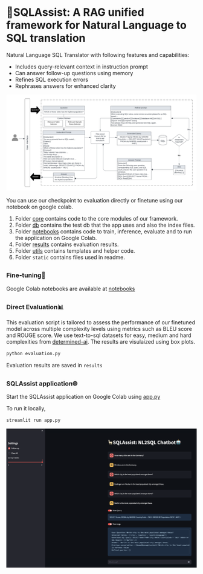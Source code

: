 # 🤖SQLAssist: A RAG unified framework for Natural Language to SQL translation
Natural Language SQL Translator with following features and capabilities:

- Includes query-relevant context in instruction prompt
- Can answer follow-up questions using memory
- Refines SQL execution errors
- Rephrases answers for enhanced clarity

![Architecture of SQLAssist for text-to-sql to natural language conversion](static/hcnlp.png)


You can use our checkpoint to evaluation directly or finetune using our notebook on google colab.

1. Folder [core](core) contains code to the core modules of our framework.
2. Folder [db](db) contains the test db that the app uses and also the index files.
3. Folder [notebooks](notebooks) contains code to train, inference, evaluate and to run the application on Google Colab.
4. Folder [results](results) contains evaluation results.
5. Folder [utils](utils) contains templates and helper code.
6. Folder `static` contains files used in readme.
##
### Fine-tuning🔧

Google Colab notebooks are available at [notebooks](notebooks)
##
### Direct Evaluation📊

This evaluation script is tailored to assess the performance of our finetuned model across multiple complexity levels using metrics such as BLEU score and ROUGE score. We use text-to-sql datasets for easy, medium and hard complexities from [determined-ai](https://huggingface.co/determined-ai). The results are visulaized using box plots.

```python
python evaluation.py
```

Evaluation results are saved in `results` 
##
### SQLAssist application🌐

Start the SQLAssist application on Google Colab using [app.py](app.py)

To run it locally, 

```python
streamlit run app.py
```

![inference via streamlit app](static/app.png)


